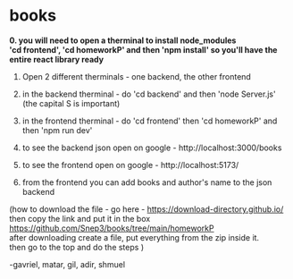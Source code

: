 # books

**0. you will need to open a therminal to install node_modules <br>
'cd frontend', 'cd homeworkP' and then 'npm install' so you'll have the entire react library ready**

1. Open 2 different therminals - one backend, the other frontend

2. in the backend therminal - do 'cd backend' and then 'node Server.js' (the capital S is important)

3. in the frontend therminal - do 'cd frontend' then 'cd homeworkP' and then 'npm run dev'

4. to see the backend json open on google - http://localhost:3000/books

5. to see the frontend open on google - http://localhost:5173/

6. from the frontend you can add books and author's name to the json backend

(how to download the file - 
go here - https://download-directory.github.io/
then copy the link and put it in the box https://github.com/Snep3/books/tree/main/homeworkP <br>
after downloading create a file, put everything from the zip inside it. <br>
then go to the top and do the steps )


-gavriel, matar, gil, adir, shmuel
